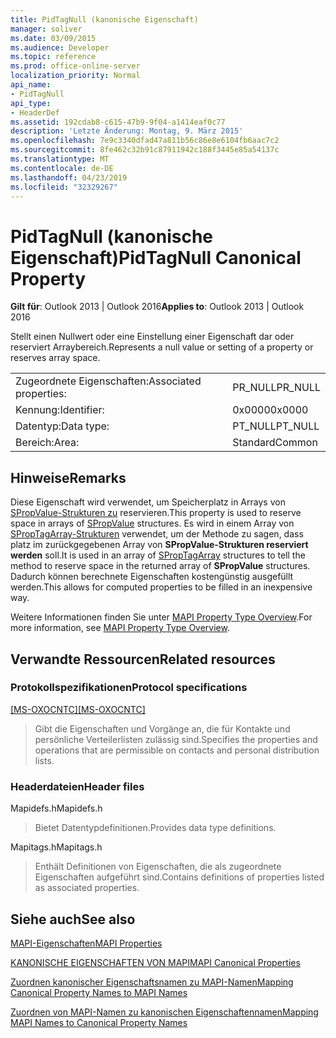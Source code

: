 ```yaml
---
title: PidTagNull (kanonische Eigenschaft)
manager: soliver
ms.date: 03/09/2015
ms.audience: Developer
ms.topic: reference
ms.prod: office-online-server
localization_priority: Normal
api_name:
- PidTagNull
api_type:
- HeaderDef
ms.assetid: 192cdab8-c615-47b9-9f04-a1414eaf0c77
description: 'Letzte Änderung: Montag, 9. März 2015'
ms.openlocfilehash: 7e9c3340dfad47a811b56c86e8e6104fb6aac7c2
ms.sourcegitcommit: 8fe462c32b91c87911942c188f3445e85a54137c
ms.translationtype: MT
ms.contentlocale: de-DE
ms.lasthandoff: 04/23/2019
ms.locfileid: "32329267"
---
```

# <a name="pidtagnull-canonical-property"></a><span data-ttu-id="5bbaa-103">PidTagNull (kanonische Eigenschaft)</span><span class="sxs-lookup"><span data-stu-id="5bbaa-103">PidTagNull Canonical Property</span></span>

  
  
<span data-ttu-id="5bbaa-104">**Gilt für**: Outlook 2013 | Outlook 2016</span><span class="sxs-lookup"><span data-stu-id="5bbaa-104">**Applies to**: Outlook 2013 | Outlook 2016</span></span> 
  
<span data-ttu-id="5bbaa-105">Stellt einen Nullwert oder eine Einstellung einer Eigenschaft dar oder reserviert Arraybereich.</span><span class="sxs-lookup"><span data-stu-id="5bbaa-105">Represents a null value or setting of a property or reserves array space.</span></span>
  
|||
|:-----|:-----|
|<span data-ttu-id="5bbaa-106">Zugeordnete Eigenschaften:</span><span class="sxs-lookup"><span data-stu-id="5bbaa-106">Associated properties:</span></span>  <br/> |<span data-ttu-id="5bbaa-107">PR_NULL</span><span class="sxs-lookup"><span data-stu-id="5bbaa-107">PR_NULL</span></span>  <br/> |
|<span data-ttu-id="5bbaa-108">Kennung:</span><span class="sxs-lookup"><span data-stu-id="5bbaa-108">Identifier:</span></span>  <br/> |<span data-ttu-id="5bbaa-109">0x0000</span><span class="sxs-lookup"><span data-stu-id="5bbaa-109">0x0000</span></span>  <br/> |
|<span data-ttu-id="5bbaa-110">Datentyp:</span><span class="sxs-lookup"><span data-stu-id="5bbaa-110">Data type:</span></span>  <br/> |<span data-ttu-id="5bbaa-111">PT_NULL</span><span class="sxs-lookup"><span data-stu-id="5bbaa-111">PT_NULL</span></span>  <br/> |
|<span data-ttu-id="5bbaa-112">Bereich:</span><span class="sxs-lookup"><span data-stu-id="5bbaa-112">Area:</span></span>  <br/> |<span data-ttu-id="5bbaa-113">Standard</span><span class="sxs-lookup"><span data-stu-id="5bbaa-113">Common</span></span>  <br/> |
   
## <a name="remarks"></a><span data-ttu-id="5bbaa-114">Hinweise</span><span class="sxs-lookup"><span data-stu-id="5bbaa-114">Remarks</span></span>

<span data-ttu-id="5bbaa-115">Diese Eigenschaft wird verwendet, um Speicherplatz in Arrays von [SPropValue-Strukturen zu](spropvalue.md) reservieren.</span><span class="sxs-lookup"><span data-stu-id="5bbaa-115">This property is used to reserve space in arrays of [SPropValue](spropvalue.md) structures.</span></span> <span data-ttu-id="5bbaa-116">Es wird in einem Array von [SPropTagArray-Strukturen](sproptagarray.md) verwendet, um der Methode zu sagen, dass platz im zurückgegebenen Array von **SPropValue-Strukturen reserviert werden** soll.</span><span class="sxs-lookup"><span data-stu-id="5bbaa-116">It is used in an array of [SPropTagArray](sproptagarray.md) structures to tell the method to reserve space in the returned array of **SPropValue** structures.</span></span> <span data-ttu-id="5bbaa-117">Dadurch können berechnete Eigenschaften kostengünstig ausgefüllt werden.</span><span class="sxs-lookup"><span data-stu-id="5bbaa-117">This allows for computed properties to be filled in an inexpensive way.</span></span> 
  
<span data-ttu-id="5bbaa-118">Weitere Informationen finden Sie unter [MAPI Property Type Overview](mapi-property-type-overview.md).</span><span class="sxs-lookup"><span data-stu-id="5bbaa-118">For more information, see [MAPI Property Type Overview](mapi-property-type-overview.md).</span></span>
  
## <a name="related-resources"></a><span data-ttu-id="5bbaa-119">Verwandte Ressourcen</span><span class="sxs-lookup"><span data-stu-id="5bbaa-119">Related resources</span></span>

### <a name="protocol-specifications"></a><span data-ttu-id="5bbaa-120">Protokollspezifikationen</span><span class="sxs-lookup"><span data-stu-id="5bbaa-120">Protocol specifications</span></span>

<span data-ttu-id="5bbaa-121">[[MS-OXOCNTC]](https://msdn.microsoft.com/library/9b636532-9150-4836-9635-9c9b756c9ccf%28Office.15%29.aspx)</span><span class="sxs-lookup"><span data-stu-id="5bbaa-121">[[MS-OXOCNTC]](https://msdn.microsoft.com/library/9b636532-9150-4836-9635-9c9b756c9ccf%28Office.15%29.aspx)</span></span>
  
> <span data-ttu-id="5bbaa-122">Gibt die Eigenschaften und Vorgänge an, die für Kontakte und persönliche Verteilerlisten zulässig sind.</span><span class="sxs-lookup"><span data-stu-id="5bbaa-122">Specifies the properties and operations that are permissible on contacts and personal distribution lists.</span></span>
    
### <a name="header-files"></a><span data-ttu-id="5bbaa-123">Headerdateien</span><span class="sxs-lookup"><span data-stu-id="5bbaa-123">Header files</span></span>

<span data-ttu-id="5bbaa-124">Mapidefs.h</span><span class="sxs-lookup"><span data-stu-id="5bbaa-124">Mapidefs.h</span></span>
  
> <span data-ttu-id="5bbaa-125">Bietet Datentypdefinitionen.</span><span class="sxs-lookup"><span data-stu-id="5bbaa-125">Provides data type definitions.</span></span>
    
<span data-ttu-id="5bbaa-126">Mapitags.h</span><span class="sxs-lookup"><span data-stu-id="5bbaa-126">Mapitags.h</span></span>
  
> <span data-ttu-id="5bbaa-127">Enthält Definitionen von Eigenschaften, die als zugeordnete Eigenschaften aufgeführt sind.</span><span class="sxs-lookup"><span data-stu-id="5bbaa-127">Contains definitions of properties listed as associated properties.</span></span>
    
## <a name="see-also"></a><span data-ttu-id="5bbaa-128">Siehe auch</span><span class="sxs-lookup"><span data-stu-id="5bbaa-128">See also</span></span>



[<span data-ttu-id="5bbaa-129">MAPI-Eigenschaften</span><span class="sxs-lookup"><span data-stu-id="5bbaa-129">MAPI Properties</span></span>](mapi-properties.md)
  
[<span data-ttu-id="5bbaa-130">KANONISCHE EIGENSCHAFTEN VON MAPI</span><span class="sxs-lookup"><span data-stu-id="5bbaa-130">MAPI Canonical Properties</span></span>](mapi-canonical-properties.md)
  
[<span data-ttu-id="5bbaa-131">Zuordnen kanonischer Eigenschaftsnamen zu MAPI-Namen</span><span class="sxs-lookup"><span data-stu-id="5bbaa-131">Mapping Canonical Property Names to MAPI Names</span></span>](mapping-canonical-property-names-to-mapi-names.md)
  
[<span data-ttu-id="5bbaa-132">Zuordnen von MAPI-Namen zu kanonischen Eigenschaftennamen</span><span class="sxs-lookup"><span data-stu-id="5bbaa-132">Mapping MAPI Names to Canonical Property Names</span></span>](mapping-mapi-names-to-canonical-property-names.md)

